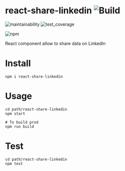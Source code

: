 # react-share-linkedin ![Build](https://travis-ci.org/itarverne/react-share-linkedin.svg?branch=master) 
![maintainability](https://api.codeclimate.com/v1/badges/d495465eba285dd96efd/maintainability) ![test_coverage](https://api.codeclimate.com/v1/badges/d495465eba285dd96efd/test_coverage)

![npm](https://nodei.co/npm/react-share-linkedin.png?compact=true)

React component allow to share data on LinkedIn


# Install

```
npm i react-share-linkedin
```

# Usage

```
cd path/react-share-linkedin
npm start

# To build prod
npm run build 
```

# Test

```
cd path/react-share-linkedin
npm test
```